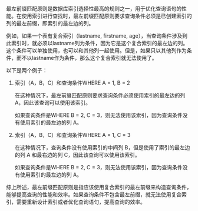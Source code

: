 最左前缀匹配原则是数据库索引选择性最高的规则之一，用于优化查询语句的性能。在使用索引进行查找时，最左前缀匹配原则要求查询条件必须是已创建索引的列的最左前缀，即索引的最左边的列。

例如，如果一个表有复合索引（lastname, firstname, age），当查询条件涉及到此索引时，就必须以lastname列为条件，因为它是这个复合索引的最左边的列。这个条件可以单独使用，也可以和其他列一起使用。但是，如果只以其他列作为条件，而不以lastname作为条件，那么这个复合索引就无法使用了。

以下是两个例子：

1. 索引（A，B，C）和查询条件WHERE A = 1, B = 2

   在这种情况下，最左前缀匹配原则要求查询条件必须使用索引的最左边的列 A，因此该查询可以使用该索引。

   如果查询条件是WHERE B = 2, C = 3，则无法使用该索引，因为查询条件没有使用索引的最左边的列 A。

2. 索引（A，B，C）和查询条件WHERE A = 1, C = 3

   在这种情况下，查询条件没有使用索引的中间列 B，但是使用了索引的最左边的列 A 和最右边的列 C，因此该查询可以使用该索引。

   如果查询条件是WHERE B = 2, C = 3，则无法使用该索引，因为查询条件没有使用索引的最左边的列 A。

综上所述，最左前缀匹配原则是指应该使用复合索引的最左前缀来构造查询条件，能够提高查询的性能和效率。如果查询条件不包含最左前缀，就无法使用复合索引，需要重新设计索引或者优化查询语句，提高查询的效率。